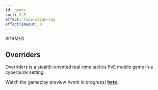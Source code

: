 ```yaml
---
id: games
sort: 2.5
effect: fade-slide-top
effectTimeout: 0
---
```

#GAMES

## Overriders

Overriders is a stealth-oriented real-time tactics PvE mobile game in a cyberpunk setting.

Watch the gameplay preview *(work in progress)* **[here](https://youtu.be/ks7xXdSu1pw)**.